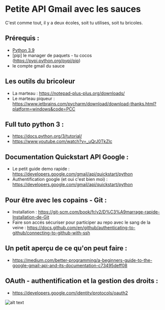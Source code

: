 # Petite API Gmail avec les sauces

C'est comme tout, il y a deux écoles, soit tu utilises, soit tu bricoles.

## Prérequis :
* [Python 3.9](https://www.python.org/ftp/python/3.9.1/python-3.9.1-amd64.exe)
* [pip] le manager de paquets - tu cocos (https://pypi.python.org/pypi/pip)
* le compte gmail du sauce

## Les outils du bricoleur
* La marteau : https://notepad-plus-plus.org/downloads/
* Le marteau piqueur : https://www.jetbrains.com/pycharm/download/download-thanks.html?platform=windows&code=PCC

## Full tuto python 3 :
* https://docs.python.org/3/tutorial/
* https://www.youtube.com/watch?v=_uQrJ0TkZlc

## Documentation Quickstart API Google :
* Le petit guide demo rapide : https://developers.google.com/gmail/api/quickstart/python
* Authentification google (et oui c'est bien moi) : https://developers.google.com/gmail/api/quickstart/python

## Pour être avec les copains - Git : 
* Installation : https://git-scm.com/book/fr/v2/D%C3%A9marrage-rapide-Installation-de-Git
* Faire son accés sécuriser pour participer au repo avec le sang de la veine : https://docs.github.com/en/github/authenticating-to-github/connecting-to-github-with-ssh

## Un petit aperçu de ce qu'on peut faire :
* https://medium.com/better-programming/a-beginners-guide-to-the-google-gmail-api-and-its-documentation-c73495deff08

## OAuth - authentification et la gestion des droits : 
* https://developers.google.com/identity/protocols/oauth2


![alt text](https://developers.google.com/identity/protocols/oauth2/images/flows/authorization-code.png)

